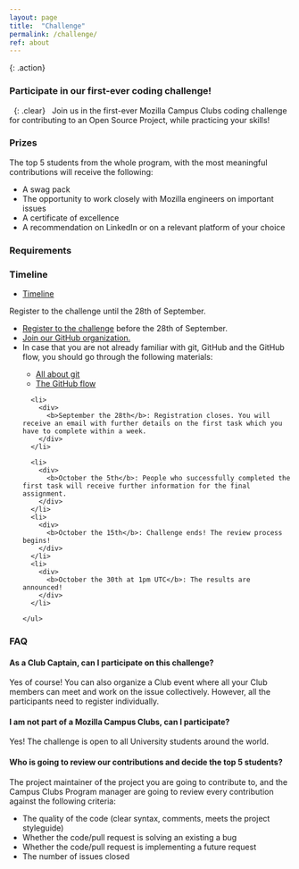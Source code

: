```yaml
---
layout: page
title:  "Challenge"
permalink: /challenge/
ref: about
---
```


{: .action}
### Participate in our first-ever coding challenge!
&nbsp;
{: .clear}
&nbsp;
Join us in the first-ever Mozilla Campus Clubs coding challenge for contributing to an Open Source Project, while practicing your skills!


### Prizes
The top 5 students from the whole program, with the most meaningful contributions will receive the following:
<ul>
  <li>A swag pack</li>
  <li>The opportunity to work closely with Mozilla engineers on important issues </li>
  <li>A certificate of excellence</li>
  <li>A recommendation on LinkedIn or on a relevant platform of your choice</li>
</ul>

### Requirements


### Timeline

<ul class="nav nav-tabs" role="tablist">
  <li class="nav-item"><a class="nav-link active" href="#timeline" aria-controls="build" role="tab" data-toggle="tab">Timeline</a></li>

</ul>

<div class="tab-content">
  <div role="tabpanel" class="tab-pane active" id="timeline">


  <p>Register to the challenge until the 28th of September.</p>


  <section class="timeline">
    <ul>
      <li>
        <div>
          <a href="https://docs.google.com/forms/d/e/1FAIpQLSfuMniAnPyMzEEUpcY3QvOP0__5A2XF1kkpcfJP9pRCpO1-AA/viewform"> Register to the challenge</a> before the 28th of September.
        </div>
      </li>
      <li>
        <div>
          <a href="https://mozilla-campus-clubs.herokuapp.com/">Join our GitHub organization.</a>
        </div>
      </li>
      <li>
        <div>
          In case that you are not already familiar with git, GitHub and the GitHub flow, you should go through the following materials:
          <ul>
            <li><a href="https://try.github.io/">All about git</a></li>
            <li><a href="https://help.github.com/articles/github-flow/">The GitHub flow</a></li>
          </ul>
        </div>
      </li>

      <li>
        <div>
          <b>September the 28th</b>: Registration closes. You will receive an email with further details on the first task which you have to complete within a week.
        </div>
      </li>

      <li>
        <div>
          <b>October the 5th</b>: People who successfully completed the first task will receive further information for the final assignment.
        </div>
      </li>
      <li>
        <div>
          <b>October the 15th</b>: Challenge ends! The review process begins!
        </div>
      </li>
      <li>
        <div>
          <b>October the 30th at 1pm UTC</b>: The results are announced!
        </div>
      </li>

    </ul>
  </section>
  </div>

### FAQ
#### As a Club Captain, can I participate on this challenge?
Yes of course! You can also organize a Club event where all your Club members can meet and work on the issue collectively. However, all the participants need to register individually.

#### I am not part of a Mozilla Campus Clubs, can I participate?
Yes! The challenge is open to all University students around the world.

#### Who is going to review our contributions and decide the top 5 students?
The project maintainer of the project you are going to contribute to, and the Campus Clubs Program manager are going to review every contribution against the following criteria:
<ul>
  <li>The quality of the code (clear syntax, comments, meets the project styleguide)</li>
  <li>Whether the code/pull request is solving an existing a bug</li>
  <li>Whether the code/pull request is implementing a future request</li>
  <li>The number of issues closed</li>
</ul>

</div>
